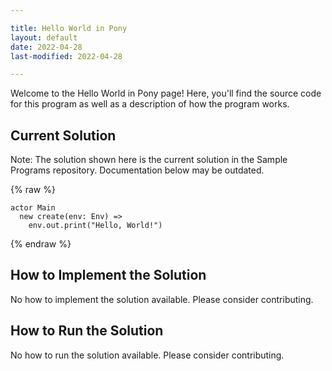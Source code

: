 ```yaml
---

title: Hello World in Pony
layout: default
date: 2022-04-28
last-modified: 2022-04-28

---
```


Welcome to the Hello World in Pony page! Here, you'll find the source code for this program as well as a description of how the program works.

## Current Solution

Note: The solution shown here is the current solution in the Sample Programs repository. Documentation below may be outdated.

{% raw %}

```Pony
actor Main
  new create(env: Env) =>
    env.out.print("Hello, World!")

```

{% endraw %}

## How to Implement the Solution

No how to implement the solution available. Please consider contributing.

## How to Run the Solution

No how to run the solution available. Please consider contributing.